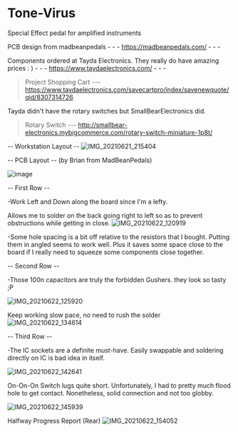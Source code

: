 # Tone-Virus
Special Effect pedal for amplified instruments

PCB design from madbeanpedals - - - https://madbeanpedals.com/ - - -

Components ordered at Tayda Electronics. They really do have amazing prices : ) - - - https://www.taydaelectronics.com/ - - -


> Project Shopping Cart --- https://www.taydaelectronics.com/savecartpro/index/savenewquote/qid/8307314726

Tayda didn't have the rotary switches but SmallBearElectronics did.
> Rotary Switch --- http://smallbear-electronics.mybigcommerce.com/rotary-switch-miniature-1p8t/

-- Workstation Layout --
![IMG_20210621_215404](https://user-images.githubusercontent.com/66106514/122988479-caab8100-d36f-11eb-9101-7157977d134a.jpg)

-- PCB Layout -- (by Brian from MadBeanPedals)

![image](https://user-images.githubusercontent.com/66106514/122990435-edd73000-d371-11eb-9051-bfe8253e136f.png)

-- First Row --

-Work Left and Down along the board since I'm a lefty.

Allows me to solder on the back going right to left so as to prevent obstructions while getting in close.
![IMG_20210622_120919](https://user-images.githubusercontent.com/66106514/122988489-cbdcae00-d36f-11eb-8d23-b37d89496017.jpg)

-Some hole spacing is a bit off relative to the resistors that I bought. Putting them in angled seems to work well. Plus it saves some space close to the board if I really need to squeeze some components close together.

-- Second Row -- 

-Those 100n capacitors are truly the forbidden Gushers. they look so tasty ;P

![IMG_20210622_125920](https://user-images.githubusercontent.com/66106514/122988499-cda67180-d36f-11eb-86fc-17fa37f233ee.jpg)

Keep working slow pace, no need to rush the solder
![IMG_20210622_134614](https://user-images.githubusercontent.com/66106514/122988503-ced79e80-d36f-11eb-94ed-525658ddfe5f.jpg)

-- Third Row --

-The IC sockets are a definite must-have. Easily swappable and soldering directly on IC is bad idea in itself.

![IMG_20210622_142641](https://user-images.githubusercontent.com/66106514/122988509-d008cb80-d36f-11eb-9ef4-fb3f2eb6cdd8.jpg)

On-On-On Switch lugs quite short. Unfortunately, I had to pretty much flood hole to get contact. Nonetheless, solid connection and not too globby.

![IMG_20210622_145939](https://user-images.githubusercontent.com/66106514/122988518-d1d28f00-d36f-11eb-85b2-2572fad16b36.jpg)

Halfway Progress Report (Rear)
![IMG_20210622_154052](https://user-images.githubusercontent.com/66106514/122989188-866cb080-d370-11eb-817a-d8859f233904.jpg)


